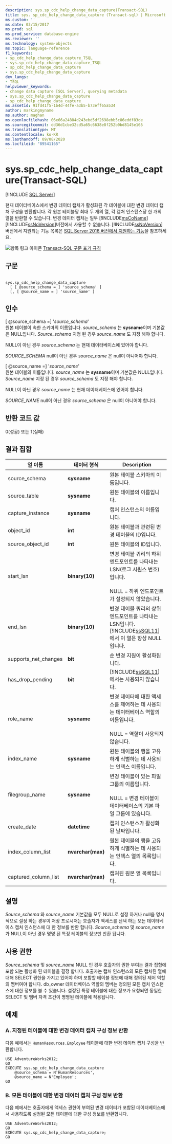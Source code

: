 ```yaml
---
description: sys.sp_cdc_help_change_data_capture(Transact-SQL)
title: sys. sp_cdc_help_change_data_capture (Transact-sql) | Microsoft Docs
ms.custom: ''
ms.date: 03/15/2017
ms.prod: sql
ms.prod_service: database-engine
ms.reviewer: ''
ms.technology: system-objects
ms.topic: language-reference
f1_keywords:
- sp_cdc_help_change_data_capture_TSQL
- sys.sp_cdc_help_change_data_capture_TSQL
- sp_cdc_help_change_data_capture
- sys.sp_cdc_help_change_data_capture
dev_langs:
- TSQL
helpviewer_keywords:
- change data capture [SQL Server], querying metadata
- sys.sp_cdc_help_change_data_capture
- sp_cdc_help_change_data_capture
ms.assetid: 91fd41f5-1b4d-44fe-a3b5-b73eff65a534
author: markingmyname
ms.author: maghan
ms.openlocfilehash: 06e66a24884d243ebd5df2698ebb5c86eddf83de
ms.sourcegitcommit: dd36d1cbe32cd5a65c6638e8f252b0bd8145e165
ms.translationtype: MT
ms.contentlocale: ko-KR
ms.lasthandoff: 09/08/2020
ms.locfileid: "89541165"
---
```

# <a name="syssp_cdc_help_change_data_capture-transact-sql"></a>sys.sp_cdc_help_change_data_capture(Transact-SQL)
[!INCLUDE [SQL Server](../../includes/applies-to-version/sqlserver.md)]

  현재 데이터베이스에서 변경 데이터 캡처가 활성화된 각 테이블에 대한 변경 데이터 캡처 구성을 반환합니다. 각 원본 테이블당 최대 두 개의 열, 각 캡처 인스턴스당 한 개의 열을 반환할 수 있습니다. 변경 데이터 캡처는 일부 [!INCLUDE[msCoName](../../includes/msconame-md.md)][!INCLUDE[ssNoVersion](../../includes/ssnoversion-md.md)]버전에서 사용할 수 없습니다. [!INCLUDE[ssNoVersion](../../includes/ssnoversion-md.md)]버전에서 지원되는 기능 목록은 [SQL Server 2016 버전에서 지원하는 기능](../../sql-server/editions-and-supported-features-for-sql-server-2016.md)을 참조하세요.  
  
 ![항목 링크 아이콘](../../database-engine/configure-windows/media/topic-link.gif "항목 링크 아이콘") [Transact-SQL 구문 표기 규칙](../../t-sql/language-elements/transact-sql-syntax-conventions-transact-sql.md)  
  
## <a name="syntax"></a>구문  
  
```  
  
sys.sp_cdc_help_change_data_capture   
  [ [ @source_schema = ] 'source_schema' ]  
  [, [ @source_name = ] 'source_name' ]  
```  
  
## <a name="arguments"></a>인수  
 [ @source_schema =] '*source_schema*'  
 원본 테이블이 속한 스키마의 이름입니다. *source_schema* 는 **sysname**이며 기본값은 NULL입니다. *Source_schema* 지정 된 경우 *source_name* 도 지정 해야 합니다.  
  
 NULL이 아닌 경우 *source_schema* 는 현재 데이터베이스에 있어야 합니다.  
  
 *SOURCE_SCHEMA* null이 아닌 경우 *source_name* 은 null이 아니어야 합니다.  
  
 [ @source_name =] '*source_name*'  
 원본 테이블의 이름입니다. *source_name* 는 **sysname**이며 기본값은 NULL입니다. *Source_name* 지정 된 경우 *source_schema* 도 지정 해야 합니다.  
  
 NULL이 아닌 경우 *source_name* 는 현재 데이터베이스에 있어야 합니다.  
  
 *SOURCE_NAME* null이 아닌 경우 *source_schema* 은 null이 아니어야 합니다.  
  
## <a name="return-code-values"></a>반환 코드 값  
 0(성공) 또는 1(실패)  
  
## <a name="result-sets"></a>결과 집합  
  
|열 이름|데이터 형식|Description|  
|-----------------|---------------|-----------------|  
|source_schema|**sysname**|원본 테이블 스키마의 이름입니다.|  
|source_table|**sysname**|원본 테이블의 이름입니다.|  
|capture_instance|**sysname**|캡처 인스턴스의 이름입니다.|  
|object_id|**int**|원본 테이블과 관련된 변경 테이블의 ID입니다.|  
|source_object_id|**int**|원본 테이블의 ID입니다.|  
|start_lsn|**binary(10)**|변경 테이블 쿼리의 하위 엔드포인트를 나타내는 LSN(로그 시퀀스 번호)입니다.<br /><br /> NULL = 하위 엔드포인트가 설정되지 않았습니다.|  
|end_lsn|**binary(10)**|변경 테이블 쿼리의 상위 엔드포인트를 나타내는 LSN입니다. [!INCLUDE[ssSQL11](../../includes/sssql11-md.md)]에서 이 열은 항상 NULL입니다.|  
|supports_net_changes|**bit**|순 변경 지원이 활성화됩니다.|  
|has_drop_pending|**bit**|[!INCLUDE[ssSQL11](../../includes/sssql11-md.md)]에서는 사용되지 않습니다.|  
|role_name|**sysname**|변경 데이터에 대한 액세스를 제어하는 데 사용되는 데이터베이스 역할의 이름입니다.<br /><br /> NULL = 역할이 사용되지 않습니다.|  
|index_name|**sysname**|원본 테이블의 행을 고유하게 식별하는 데 사용되는 인덱스 이름입니다.|  
|filegroup_name|**sysname**|변경 테이블이 있는 파일 그룹의 이름입니다.<br /><br /> NULL = 변경 테이블이 데이터베이스의 기본 파일 그룹에 있습니다.|  
|create_date|**datetime**|캡처 인스턴스가 활성화된 날짜입니다.|  
|index_column_list|**nvarchar(max)**|원본 테이블의 행을 고유하게 식별하는 데 사용되는 인덱스 열의 목록입니다.|  
|captured_column_list|**nvarchar(max)**|캡처된 원본 열 목록입니다.|  
  
## <a name="remarks"></a>설명  
 *Source_schema* 와 *source_name* 기본값을 모두 NULL로 설정 하거나 null을 명시적으로 설정 하는 경우이 저장 프로시저는 호출자가 액세스를 선택 하는 모든 데이터베이스 캡처 인스턴스에 대 한 정보를 반환 합니다. *Source_schema* 및 *source_name* 가 NULL이 아닌 경우 명명 된 특정 테이블의 정보만 반환 됩니다.  
  
## <a name="permissions"></a>사용 권한  
 *Source_schema* 및 *source_name* NULL 인 경우 호출자의 권한 부여는 결과 집합에 포함 되는 활성화 된 테이블을 결정 합니다. 호출자는 캡처 인스턴스의 모든 캡처된 열에 대해 SELECT 권한을 가지고 있어야 하며 포함할 테이블 정보에 대해 정의된 제어 역할의 멤버여야 합니다. db_owner 데이터베이스 역할의 멤버는 정의된 모든 캡처 인스턴스에 대한 정보를 볼 수 있습니다. 설정된 특정 테이블에 대한 정보가 요청되면 동일한 SELECT 및 멤버 자격 조건이 명명된 테이블에 적용됩니다.  
  
## <a name="examples"></a>예제  
  
### <a name="a-returning-change-data-capture-configuration-information-for-a-specified-table"></a>A. 지정된 테이블에 대한 변경 데이터 캡처 구성 정보 반환  
 다음 예에서는 `HumanResources.Employee` 테이블에 대한 변경 데이터 캡처 구성을 반환합니다.  
  
```  
USE AdventureWorks2012;  
GO  
EXECUTE sys.sp_cdc_help_change_data_capture   
    @source_schema = N'HumanResources',   
    @source_name = N'Employee';  
GO  
```  
  
### <a name="b-returning-change-data-capture-configuration-information-for-all-tables"></a>B. 모든 테이블에 대한 변경 데이터 캡처 구성 정보 반환  
 다음 예에서는 호출자에게 액세스 권한이 부여된 변경 데이터가 포함된 데이터베이스에서 사용하도록 설정된 모든 테이블에 대한 구성 정보를 반환합니다.  
  
```  
USE AdventureWorks2012;  
GO  
EXECUTE sys.sp_cdc_help_change_data_capture;  
GO  
```  
  
  
